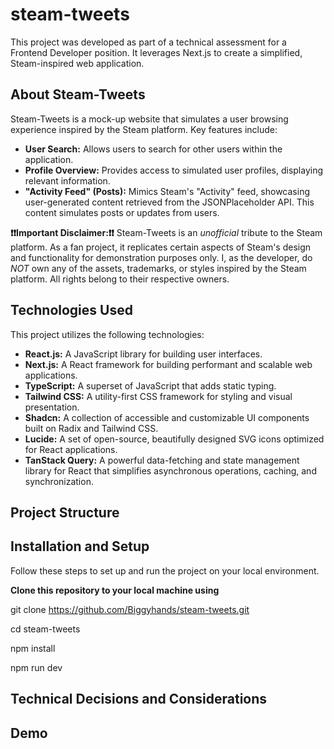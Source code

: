# steam-tweets

This project was developed as part of a technical assessment for a Frontend Developer position. It leverages Next.js to create a simplified, Steam-inspired web application.

## About Steam-Tweets

Steam-Tweets is a mock-up website that simulates a user browsing experience inspired by the Steam platform. Key features include:

- **User Search:** Allows users to search for other users within the application.
- **Profile Overview:** Provides access to simulated user profiles, displaying relevant information.
- **"Activity Feed" (Posts):** Mimics Steam's "Activity" feed, showcasing user-generated content retrieved from the JSONPlaceholder API. This content simulates posts or updates from users.

**❗❗Important Disclaimer:❗❗** Steam-Tweets is an _unofficial_ tribute to the Steam platform. As a fan project, it replicates certain aspects of Steam's design and functionality for demonstration purposes only. I, as the developer, do _NOT_ own any of the assets, trademarks, or styles inspired by the Steam platform. All rights belong to their respective owners.

## Technologies Used

This project utilizes the following technologies:

- **React.js:** A JavaScript library for building user interfaces.
- **Next.js:** A React framework for building performant and scalable web applications.
- **TypeScript:** A superset of JavaScript that adds static typing.
- **Tailwind CSS:** A utility-first CSS framework for styling and visual presentation.
- **Shadcn:** A collection of accessible and customizable UI components built on Radix and Tailwind CSS.
- **Lucide:** A set of open-source, beautifully designed SVG icons optimized for React applications.
- **TanStack Query:** A powerful data-fetching and state management library for React that simplifies asynchronous operations, caching, and synchronization.

## Project Structure

## Installation and Setup

Follow these steps to set up and run the project on your local environment.

**Clone this repository to your local machine using**

git clone https://github.com/Biggyhands/steam-tweets.git

cd steam-tweets

npm install

npm run dev

## Technical Decisions and Considerations

## Demo
